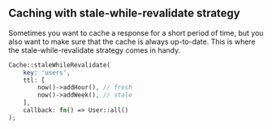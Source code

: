 ## Caching with stale-while-revalidate strategy
Sometimes you want to cache a response for a short period of time, but you also want to make sure that the cache is always up-to-date. This is where the stale-while-revalidate strategy comes in handy.
```php
Cache::staleWhileRevalidate(
    key: 'users',
    ttl: [
        now()->addHour(), // fresh
        now()->addWeek(), // stale
    ],
    callback: fn() => User::all()
);
```
